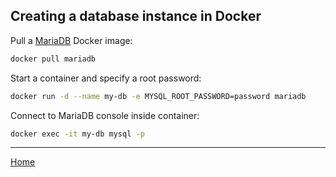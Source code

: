 ## Creating a database instance in Docker

Pull a [MariaDB](https://hub.docker.com/_/mariadb/) Docker image:
```bash
docker pull mariadb
```

Start a container and specify a root password:
```bash
docker run -d --name my-db -e MYSQL_ROOT_PASSWORD=password mariadb
```

Connect to MariaDB console inside container:
```bash
docker exec -it my-db mysql -p
```

---
[Home](../index.md)
